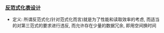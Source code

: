 ### [反范式化表设计](https://www.imooc.com/video/1939)

+ 定义: 所谓反范式化(针对范式化而言)就是为了性能和读取效率的考虑, 而适当的对第三范式的要求进行违反, 而允许存在少量的数据冗余, 即用空间换时间

